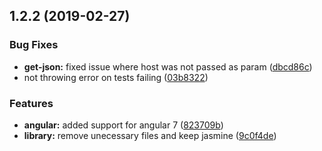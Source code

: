 <a name="1.2.2"></a>

## 1.2.2 (2019-02-27)

### Bug Fixes

-   **get-json:** fixed issue where host was not passed as param ([dbcd86c](https://github.com/Itrulia/jest-schematic/commit/dbcd86c))
-   not throwing error on tests failing ([03b8322](https://github.com/Itrulia/jest-schematic/commit/03b8322))

### Features

-   **angular:** added support for angular 7 ([823709b](https://github.com/Itrulia/jest-schematic/commit/823709b))
-   **library:** remove unecessary files and keep jasmine ([9c0f4de](https://github.com/Itrulia/jest-schematic/commit/9c0f4de))
